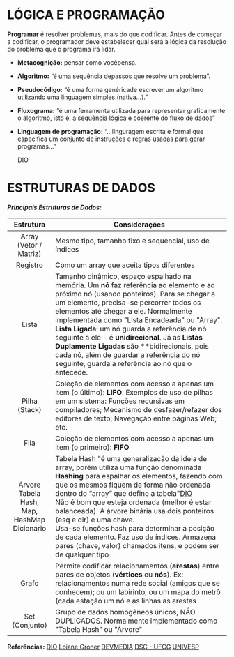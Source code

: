 # LÓGICA E PROGRAMAÇÃO  

**Programar** é resolver problemas, mais do que codificar. Antes de começar a codificar, o programador deve estabelecer qual será a lógica da resolução do problema que o programa irá lidar.

- **Metacognição:** pensar como vocêpensa.  
- **Algoritmo:** “é uma sequência depassos que resolve um problema”.   
- **Pseudocódigo:** “é uma forma genéricade escrever um algoritmo utilizando uma linguagem simples (nativa...).”  
- **Fluxograma:** “é uma ferramenta utilizada para representar graficamente o algoritmo, isto é, a sequência lógica e coerente do fluxo de dados”  
- **Linguagem de programação:** “...linguragem escrita e formal que especifica um conjunto de instruções e regras usadas para gerar programas...”

  [DIO][1]


# ESTRUTURAS DE DADOS  


***Principais Estruturas de Dados:***  

|      Estrutura                | **Considerações**                         |
| :---------------------------: | ----------------------------------------- |
| Array (Vetor / Matriz)        | Mesmo tipo, tamanho fixo e sequencial, uso de índices |
|          Registro             | Como um array que aceita tipos diferentes |
|            Lista              | Tamanho dinâmico, espaço espalhado na memória. Um **nó** faz referência ao elemento e ao próximo nó (usando ponteiros). Para se chegar a um elemento, precisa-se percorrer todos os elementos até chegar a ele. Normalmente implementada como "Lista Encadeada" ou "Array". **Lista Ligada**: um nó guarda a referência de nó seguinte a ele - é **unidirecional**. Já as **Listas Duplamente Ligadas** são **bidirecionais, pois cada nó, além de guardar a referência do nó seguinte, guarda a referência ao nó que o antecede. |
| Pilha (Stack)                 | Coleção de elementos com acesso a apenas um item (o último): **LIFO**. Exemplos de uso de pilhas em um sistema: Funções recursivas em compiladores; Mecanismo de desfazer/refazer dos editores de texto; Navegação entre páginas Web; etc. |
| Fila                          | Coleção de elementos com acesso a apenas um item (o primeiro): **FIFO** |
| Árvore<br>Tabela Hash,<br>Map, HashMap<br>Dicionário | Tabela Hash "é uma generalização da ideia de array, porém utiliza uma função denominada **Hashing** para espalhar os elementos, fazendo com que os mesmos fiquem de forma não ordenada dentro do “array” que define a tabela"[DIO][1]<br>Não é bom que esteja ordenada (melhor é estar balanceada). A árvore binária usa dois ponteiros (esq e dir) e uma chave.<br>Usa-se funções hash para determinar a posição de cada elemento. Faz uso de índices. Armazena pares (chave, valor) chamados itens, e podem ser de qualquer tipo |
| Grafo                         | Permite codificar relacionamentos (**arestas**) entre pares de objetos (**vértices** ou **nós**). Ex: relacionamentos numa rede social (amigos que se conhecem); ou um labirinto, ou um mapa do metrô (cada estação um nó e as linhas as arestas |
| Set (Conjunto)                | Grupo de dados homogêneos únicos, NÃO DUPLICADOS. Normalmente implementado como "Tabela Hash" ou "Árvore" |


**Referências:**
[DIO][1]
[Loiane Groner][2]
[DEVMEDIA][3]
[DSC - UFCG][4]
[UNIVESP][5]

[1]: https://web.dio.me/home "DIO"

[2]: https://www.youtube.com/watch?v=RW0oD2L_tSg&amp;list=PLGxZ4Rq3BOBrgumpzz-l8kFMw2DLERdxi&amp;index=46 "Loiane Groner"

[3]: https://www.devmedia.com.br/conhecendo-a-interface-map-do-java/37463 "DEVMEDIA"

[4]: http://www.dsc.ufcg.edu.br/~jacques/cursos/p2/html/ed/colecoes.htm "DSC - UFCG"

[5]: https://www.youtube.com/watch?v=y0B-vQI6Tiw&amp;list=PLxI8Can9yAHf8k8LrUePyj0y3lLpigGcl "UNIVESP"

